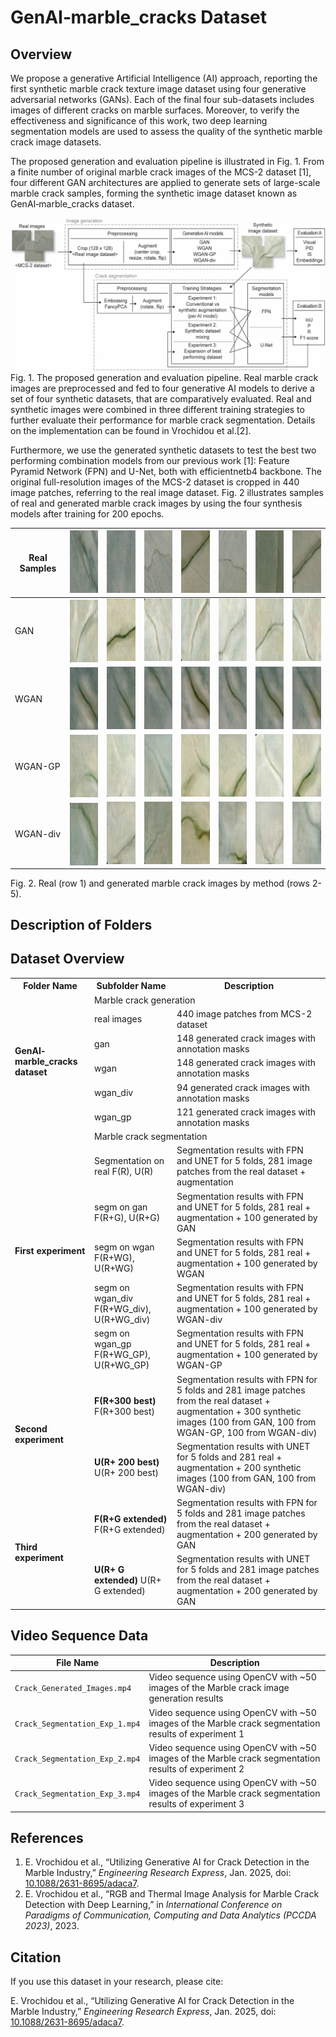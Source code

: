 # GenAI‐marble_cracks Dataset

## Overview
We propose a generative Artificial Intelligence (AI) approach, reporting the first synthetic marble crack texture image dataset using four generative adversarial networks (GANs). Each of the final four sub-datasets includes images of different cracks on marble surfaces. Moreover, to verify the effectiveness and significance of this work, two deep learning segmentation models are used to assess the quality of the synthetic marble crack image datasets.

The proposed generation and evaluation pipeline is illustrated in Fig. 1. From a finite number of original marble crack images of the MCS-2 dataset [1], four different GAN architectures are applied to generate sets of large-scale marble crack samples, forming the synthetic image dataset known as GenAI‐marble_cracks dataset. 

![genAI-marble_cracks](media/pipeline.png)
Fig. 1. The proposed generation and evaluation pipeline. Real marble crack images are preprocessed and fed to four generative AI models to derive a set of four synthetic datasets, that are comparatively evaluated. Real and synthetic images were combined in three different training strategies to further evaluate their performance for marble crack segmentation. Details on the implementation can be found in Vrochidou et al.[2].

Furthermore, we use the generated synthetic datasets to test the best two performing combination models from our previous work [1]: Feature Pyramid Network (FPN) and U-Net, both with efficientnetb4 backbone. The original full-resolution images of the MCS-2 dataset is cropped in 440 image patches, referring to the real image dataset. Fig. 2 illustrates samples of real and generated marble crack images by using the four synthesis models after training for 200 epochs.


|Real Samples| <img src="media/real_1.jpg" width="100" height="100">  | <img src="media/real_2.jpg" width="100" height="100">|<img src="media/real_3.jpg" width="100" height="100">| <img src="media/real_4.jpg" width="100" height="100"> | <img src="media/real_5.jpg" width="100" height="100"> | <img src="media/real_6.jpg" width="100" height="100"> | <img src="media/real_7.jpg" width="100" height="100"> |
|-------------|----------------|-------------|-------------|-------------|-------------|-------------|-------------|
| GAN | <img src="media/gan_1.jpg" width="100" height="100" style="display: block; margin: auto;">  |<img src="media/gan_2.jpg" width="100" height="100">|<img src="media/gan_3.jpg" width="100" height="100">| <img src="media/gan_4.jpg" width="100" height="100"> | <img src="media/gan_5.jpg" width="100" height="100"> | <img src="media/gan_6.jpg" width="100" height="100"> | <img src="media/gan_7.jpg" width="100" height="100"> |
| WGAN | <img src="media/wgan_1.jpg" width="100" height="100" style="display: block; margin: auto;">  |<img src="media/wgan_2.jpg" width="100" height="100">|<img src="media/wgan_3.jpg" width="100" height="100">| <img src="media/wgan_4.jpg" width="100" height="100"> | <img src="media/wgan_5.gif" width="100" height="100"> | <img src="media/wgan_6.jpg" width="100" height="100"> | <img src="media/wgan_7.jpg" width="100" height="100"> |
| WGAN-GP | <img src="media/wgan-gp_1.jpg" width="100" height="100" style="display: block; margin: auto;">  |<img src="media/wgan-gp_2.jpg" width="100" height="100">|<img src="media/wgan-gp_3.jpg" width="100" height="100">| <img src="media/wgan-gp_4.jpg" width="100" height="100"> | <img src="media/wgan-gp_5.jpg" width="100" height="100"> | <img src="media/wgan-gp_6.jpg" width="100" height="100"> | <img src="media/wgan-gp_7.jpg" width="100" height="100"> |
| WGAN-div | <img src="media/wgan-div_1.jpg" width="100" height="100" style="display: block; margin: auto;">  |<img src="media/wgan-div_2.jpg" width="100" height="100">|<img src="media/wgan-div_3.jpg" width="100" height="100">| <img src="media/wgan-div_4.jpg" width="100" height="100"> | <img src="media/wgan-div_5.jpg" width="100" height="100"> | <img src="media/wgan-div_6.jpg" width="100" height="100"> | <img src="media/wgan-div_7.jpg" width="100" height="100"> |

Fig. 2. Real (row 1) and generated marble crack images by method (rows 2-5).

## Description of Folders
## Dataset Overview

<table>
  <tr>
    <th>Folder Name</th>
    <th>Subfolder Name</th>
    <th>Description</th>
  </tr>
  <tr>
    <td rowspan="6"><b>GenAI‐marble_cracks dataset</b></td>
    <td colspan="2"><b></b>Marble crack generation</td>
  </tr>
  <tr>
    <td>real images</td>
    <td>440 image patches from MCS-2 dataset</td>
  </tr>
  <tr>
    <td>gan</td>
    <td>148 generated crack images with annotation masks</td>
  </tr>
  <tr>
    <td>wgan</td>
    <td>148 generated crack images with annotation masks</td>
  </tr>
  <tr>
    <td>wgan_div</td>
    <td>94 generated crack images with annotation masks</td>
  </tr>
  <tr>
    <td>wgan_gp</td>
    <td>121 generated crack images with annotation masks</td>
  </tr>
  <tr>
    <td rowspan="6"><b>First experiment</b></td>
    <td colspan="2"><b></b>Marble crack segmentation</td>
  </tr>
  <tr>
    <td>Segmentation on real F(R), U(R)</td>
    <td>Segmentation results with FPN and UNET for 5 folds, 281 image patches from the real dataset + augmentation</td>
  </tr>
  <tr>
    <td>segm on gan F(R+G), U(R+G)</td>
    <td>Segmentation results with FPN and UNET for 5 folds, 281 real + augmentation + 100 generated by GAN</td>
  </tr>
  <tr>
    <td>segm on wgan F(R+WG), U(R+WG)</td>
    <td>Segmentation results with FPN and UNET for 5 folds, 281 real + augmentation + 100 generated by WGAN</td>
  </tr>
  <tr>
    <td>segm on wgan_div F(R+WG_div), U(R+WG_div)</td>
    <td>Segmentation results with FPN and UNET for 5 folds, 281 real + augmentation + 100 generated by WGAN-div</td>
  </tr>
  <tr>
    <td>segm on wgan_gp F(R+WG_GP), U(R+WG_GP)</td>
    <td>Segmentation results with FPN and UNET for 5 folds, 281 real + augmentation + 100 generated by WGAN-GP</td>
  </tr>
   <tr>
    <td rowspan="3"><b>Second experiment</b></td>
  </tr>
  <tr>
    <td><b>F(R+300 best)</b> F(R+300 best)</td>
    <td>Segmentation results with FPN for 5 folds and 281 image patches from the real dataset + augmentation + 300 synthetic images (100 from GAN, 100 from WGAN-GP, 100 from WGAN-div)</td>
  </tr>
  <tr>
    <td><b>U(R+ 200 best)</b> U(R+ 200 best)</td>
    <td>Segmentation results with UNET for 5 folds and 281 real + augmentation + 200 synthetic images (100 from GAN, 100 from WGAN-div)</td>
  </tr>
  <tr>
    <td rowspan="3"><b>Third experiment</b></td>
  </tr>
  <tr>
    <td><b>F(R+G extended)</b> F(R+G extended)</td>
    <td>Segmentation results with FPN for 5 folds and 281 image patches from the real dataset + augmentation + 200 generated by GAN</td>
  </tr>
  <tr>
    <td><b>U(R+ G extended)</b> U(R+ G extended)</td>
    <td>Segmentation results with UNET for 5 folds and 281 image patches from the real dataset + augmentation + 200 generated by GAN</td>
  </tr>
</table>

## Video Sequence Data

| **File Name**                  | **Description**                                                                 |
|--------------------------------|---------------------------------------------------------------------------------|
| `Crack_Generated_Images.mp4`  | Video sequence using OpenCV with ~50 images of the Marble crack image generation results |
| `Crack_Segmentation_Exp_1.mp4`| Video sequence using OpenCV with ~50 images of the Marble crack segmentation results of experiment 1 |
| `Crack_Segmentation_Exp_2.mp4`| Video sequence using OpenCV with ~50 images of the Marble crack segmentation results of experiment 2 |
| `Crack_Segmentation_Exp_3.mp4`| Video sequence using OpenCV with ~50 images of the Marble crack segmentation results of experiment 3 |


## References
1. E. Vrochidou et al., “Utilizing Generative AI for Crack Detection in the Marble Industry,” *Engineering Research Express*, Jan. 2025, doi: [10.1088/2631-8695/adaca7](https://doi.org/10.1088/2631-8695/adaca7).
2. E. Vrochidou et al., “RGB and Thermal Image Analysis for Marble Crack Detection with Deep Learning,” in *International Conference on Paradigms of Communication, Computing and Data Analytics (PCCDA 2023)*, 2023.


## Citation
If you use this dataset in your research, please cite:

E. Vrochidou et al., “Utilizing Generative AI for Crack Detection in the Marble Industry,” *Engineering Research Express*, Jan. 2025, doi: [10.1088/2631-8695/adaca7](https://doi.org/10.1088/2631-8695/adaca7).
